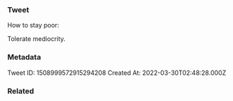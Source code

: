 ### Tweet
How to stay poor:

Tolerate mediocrity.

### Metadata
Tweet ID: 1508999572915294208
Created At: 2022-03-30T02:48:28.000Z

### Related

